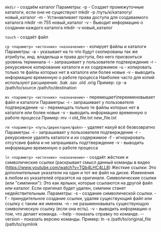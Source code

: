  
 `mkdir` - создаём каталог
	Параметры:
		-p - Создает промежуточные каталоги, если они не существуют
			mkdir -p /путь/к/каталогу/новый_каталог
		-m - Устанавливает права доступа для создаваемого каталога
			mkdir -m 755 новый_каталог
		-v - Выводит информацию о создании каждого каталога
		mkdir -v новый_каталог

`touch` - создаёт файл

`cp <параметр> <источник> <назначение>` - копирует файлы и каталоги
	Параметры:
		-a - указывает на то что будут скопированы так же атрибуты, инд. владельца и права доступа, без него присвоиться уровень терминала
		-i - запрашивает у пользователя подтверждение
		-r - рекурсивное копирование каталоги и их содержимое
		-u - копировать только те файлы которых нет в каталоге или более новые
		-v - выводить информацию временную о работе процесса
	Наиболее часто для копий используют расширения: .bak .sav .old .orig
		Пример:
			cp -a /path/to/source /path/to/destination

`mv <параметр> <источник> <назначение>` - перемещает\переименовывает файл и каталоги
	Параметры:
		-i - запрашивает у пользователя подтверждение
		-u - перемещать только те файлы которых нет в каталоге или более новые
		-v - выводить информацию временную о работе процесса
	Пример:
			mv -i old_file.txt new_file.txt

`rm <параметр> <путь/директория/файл>` - удаляет нахуй всё безвозвратно
        Параметры:
            -i - запрашивает у пользователя подтверждение
            -r - рекурсивное удалять каталоги и их содержимое
            -f - игнорировать отсутсвие файла и не запрашивать подттверждение
            -v - выводить информацию временную о работе процесса

`ln <параметр> <источник> <назначение>` - создаёт жёсткие и символические ссылки (раскрывает смысл данный команды в видео 
(https://www.youtube.com/watch?v=TQb4LHC4LL8)
    Жесткие ссылки: Это дополнительные указатели на один и тот же файл на диске. Изменения в любом из указателей отразятся на оригинале.
    Символические ссылки (или "симлинки"): Это как ярлыки, которые ссылаются на другой файл или каталог. Если оригинал будет удален, симлинк станет недействительным.
        Параметры:
            -s - создание символической ссылки.
            -f - принудительное создание ссылки, удаляя существующий файл или ссылку с таким же именем.
            -n - не разыменовывать существующую символическую ссылку (если она есть).
            -v - выводить информацию о том, что делает команда.
            --help - показать справку по команде.
            --version - показать версию команды.
        Пример:
            ln -s /path/to/original_file /path/to/symlink